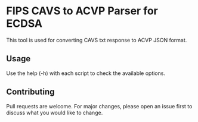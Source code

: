 # FIPS CAVS to ACVP Parser for ECDSA

This tool is used for converting CAVS txt response to ACVP JSON format.

## Usage
Use the help (-h) with each script to check the available options.

## Contributing
Pull requests are welcome. For major changes, please open an issue first to discuss what you would like to change.
